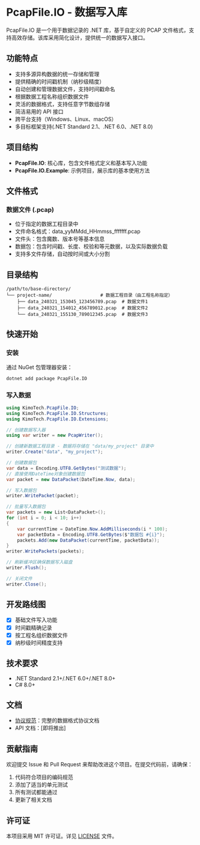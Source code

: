 # PcapFile.IO - 数据写入库

PcapFile.IO 是一个用于数据记录的 .NET 库，基于自定义的 PCAP 文件格式，支持高效存储。该库采用简化设计，提供统一的数据写入接口。

## 功能特点

- 支持多源异构数据的统一存储和管理
- 提供精确的时间戳机制（纳秒级精度）
- 自动创建和管理数据文件，支持时间戳命名
- 根据数据工程名称组织数据文件
- 灵活的数据格式，支持任意字节数组存储
- 简洁易用的 API 接口
- 跨平台支持（Windows、Linux、macOS）
- 多目标框架支持(.NET Standard 2.1、.NET 6.0、.NET 8.0)

## 项目结构

- **PcapFile.IO**: 核心库，包含文件格式定义和基本写入功能
- **PcapFile.IO.Example**: 示例项目，展示库的基本使用方法

## 文件格式

### 数据文件 (.pcap)
- 位于指定的数据工程目录中
- 文件命名格式：data_yyMMdd_HHmmss_fffffff.pcap
- 文件头：包含魔数、版本号等基本信息
- 数据包：包含时间戳、长度、校验和等元数据，以及实际数据负载
- 支持多文件存储，自动按时间或大小分割

## 目录结构

```
/path/to/base-directory/
└── project-name/                  # 数据工程目录（由工程名称指定）
    ├── data_240321_153045_123456789.pcap  # 数据文件1
    ├── data_240321_154012_456789012.pcap  # 数据文件2
    └── data_240321_155130_789012345.pcap  # 数据文件3
```

## 快速开始

### 安装

通过 NuGet 包管理器安装：

```bash
dotnet add package PcapFile.IO
```

### 写入数据

```csharp
using KimoTech.PcapFile.IO;
using KimoTech.PcapFile.IO.Structures;
using KimoTech.PcapFile.IO.Extensions;

// 创建数据写入器
using var writer = new PcapWriter();

// 创建新数据工程目录 - 数据将存储在 "data/my_project" 目录中
writer.Create("data", "my_project");

// 创建数据包
var data = Encoding.UTF8.GetBytes("测试数据");
// 直接使用DateTime对象创建数据包
var packet = new DataPacket(DateTime.Now, data);

// 写入数据包
writer.WritePacket(packet);

// 批量写入数据包
var packets = new List<DataPacket>();
for (int i = 0; i < 10; i++)
{
    var currentTime = DateTime.Now.AddMilliseconds(i * 100);
    var packetData = Encoding.UTF8.GetBytes($"数据包 #{i}");
    packets.Add(new DataPacket(currentTime, packetData));
}
writer.WritePackets(packets);

// 刷新缓冲区确保数据写入磁盘
writer.Flush();

// 关闭文件
writer.Close();
```

## 开发路线图

- [x] 基础文件写入功能
- [x] 时间戳精确记录
- [x] 按工程名组织数据文件
- [x] 纳秒级时间精度支持

## 技术要求

- .NET Standard 2.1+/.NET 6.0+/.NET 8.0+
- C# 8.0+

## 文档

- [协议规范](./PROTOCOL.md)：完整的数据格式协议文档
- API 文档：[即将推出]

## 贡献指南

欢迎提交 Issue 和 Pull Request 来帮助改进这个项目。在提交代码前，请确保：

1. 代码符合项目的编码规范
2. 添加了适当的单元测试
3. 所有测试都能通过
4. 更新了相关文档

## 许可证

本项目采用 MIT 许可证。详见 [LICENSE](./LICENSE) 文件。
